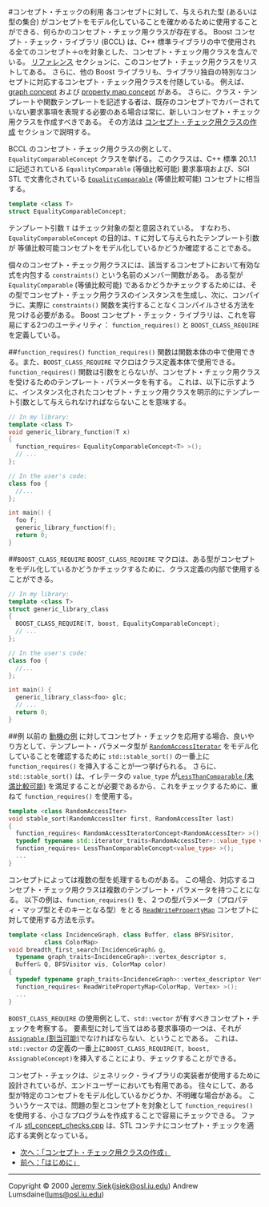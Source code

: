 #コンセプト・チェックの利用
各コンセプトに対して、与えられた型 (あるいは型の集合) がコンセプトをモデル化していることを確かめるために使用することができる、何らかのコンセプト・チェック用クラスが存在する。 Boost コンセプト・チェック・ライブラリ (BCCL) は、C++ 標準ライブラリの中で使用される全てのコンセプト＋αを対象とした、コンセプト・チェック用クラスを含んでいる。 [リファレンス](./reference.md) セクションに、このコンセプト・チェック用クラスをリストしてある。 さらに、他の Boost ライブラリも、ライブラリ独自の特別なコンセプトに対応するコンセプト・チェック用クラスを付随している。 例えば、[graph concept](../graph/graph_concepts.md) および [property map concept](../property_map/property_map.md) がある。 さらに、クラス・テンプレートや関数テンプレートを記述する者は、既存のコンセプトでカバーされていない要求事項を表現する必要のある場合は常に、新しいコンセプト・チェック用クラスを作成すべきである。 その方法は [コンセプト・チェック用クラスの作成](./creating_concepts.md) セクションで説明する。

BCCL のコンセプト・チェック用クラスの例として、`EqualityComparableConcept` クラスを挙げる。 このクラスは、C++ 標準 20.1.1 に記述されている `EqualityComparable` (等値比較可能) 要求事項および、SGI STL で文書化されている [`EqualityComparable`](http://www.sgi.com/tech/stl/EqualityComparable.html) (等値比較可能) コンセプトに相当する。

```cpp
template <class T>
struct EqualityComparableConcept;
```

テンプレート引数 `T` はチェック対象の型と意図されている。 すなわち、`EqualityComparableConcept` の目的は、`T` に対して与えられたテンプレート引数が 等値比較可能コンセプトをモデル化しているかどうか確認することである。

個々のコンセプト・チェック用クラスには、該当するコンセプトにおいて有効な式を内包する `constraints()` という名前のメンバー関数がある。 ある型が `EqualityComparable` (等値比較可能) であるかどうかチェックするためには、その型でコンセプト・チェック用クラスのインスタンスを生成し、次に、コンパイラに、実際に `constraints()` 関数を実行することなくコンパイルさせる方法を見つける必要がある。 Boost コンセプト・チェック・ライブラリは、これを容易にする2つのユーティリティ： `function_requires()` と `BOOST_CLASS_REQUIRE` を定義している。


##`function_requires()`
`function_requires()` 関数は関数本体の中で使用できる。また、`BOOST_CLASS_REQUIRE` マクロはクラス定義本体で使用できる。 `function_requires()` 関数は引数をとらないが、コンセプト・チェック用クラスを受けるためのテンプレート・パラメータを有する。 これは、以下に示すように、インスタンス化されたコンセプト・チェック用クラスを明示的にテンプレート引数として与えられなければならないことを意味する。

```cpp
// In my library:
template <class T>
void generic_library_function(T x)
{
  function_requires< EqualityComparableConcept<T> >();
  // ...
};

// In the user's code:  
class foo {
  //... 
};

int main() {
  foo f;
  generic_library_function(f);
  return 0;
}
```


##`BOOST_CLASS_REQUIRE`
`BOOST_CLASS_REQUIRE` マクロは、ある型がコンセプトをモデル化しているかどうかチェックするために、クラス定義の内部で使用することができる。

```cpp
// In my library:
template <class T>
struct generic_library_class
{
  BOOST_CLASS_REQUIRE(T, boost, EqualityComparableConcept);
  // ...
};

// In the user's code:  
class foo {
  //... 
};

int main() {
  generic_library_class<foo> glc;
  // ...
  return 0;
}
```

##例
以前の [動機の例](../concept_check.md#motivating_example) に対してコンセプト・チェックを応用する場合、良いやり方として、テンプレート・パラメータ型が [`RandomAccessIterator`](http://www.sgi.com/tech/stl/RandomAccessIterator.html) をモデル化していることを確認するために `std::stable_sort()` の一番上に `function_requires()` を挿入することが一つ挙げられる。 さらに、`std::stable_sort()` は、イレテータの `value_type` が[`LessThanComparable` (未満比較可能)](http://www.sgi.com/tech/stl/LessThanComparable.html) を満足することが必要であるから、これをチェックするために、重ねて `function_requires()` を使用する。

```cpp
template <class RandomAccessIter>
void stable_sort(RandomAccessIter first, RandomAccessIter last)
{
  function_requires< RandomAccessIteratorConcept<RandomAccessIter> >();
  typedef typename std::iterator_traits<RandomAccessIter>::value_type value_type;
  function_requires< LessThanComparableConcept<value_type> >();
  ...
}
```

コンセプトによっては複数の型を処理するものがある。 この場合、対応するコンセプト・チェック用クラスは複数のテンプレート・パラメータを持つことになる。 以下の例は、`function_requires()` を、２つの型パラメータ（プロパティ・マップ型とそのキーとなる型）をとる [`ReadWritePropertyMap`](../property_map/ReadWritePropertyMap.md) コンセプトに対して使用する方法を示す。

```cpp
template <class IncidenceGraph, class Buffer, class BFSVisitor, 
          class ColorMap>
void breadth_first_search(IncidenceGraph& g, 
  typename graph_traits<IncidenceGraph>::vertex_descriptor s, 
  Buffer& Q, BFSVisitor vis, ColorMap color)
{
  typedef typename graph_traits<IncidenceGraph>::vertex_descriptor Vertex;
  function_requires< ReadWritePropertyMap<ColorMap, Vertex> >();
  ...
}
```

`BOOST_CLASS_REQUIRE` の使用例として、`std::vector` が有すべきコンセプト・チェックを考察する。 要素型に対して当てはめる要求事項の一つは、それが [`Assignable` (割当可能)](http://www.sgi.com/tech/stl/Assignable.html)でなければならない、ということである。 これは、`std::vector` の定義の一番上に`BOOST_CLASS_REQUIRE(T, boost, AssignableConcept)`を挿入することにより、チェックすることができる。

コンセプト・チェックは、ジェネリック・ライブラリの実装者が使用するために設計されているが、エンドユーザーにおいても有用である。 往々にして、ある型が特定のコンセプトをモデル化しているかどうか、不明確な場合がある。 こういうケースでは、問題の型とコンセプトを対象として `function_requires()` を使用する、小さなプログラムを作成することで容易にチェックできる。 ファイル [stl_concept_checks.cpp](./stl_concept_check.cpp.md) は、STL コンテナにコンセプト・チェックを適応する実例となっている。


- [次へ：「コンセプト・チェック用クラスの作成」](./creating_concepts.md)
- [前へ：「はじめに」](../concept_check.md)

***
Copyright © 2000 [Jeremy Siek](http://www.boost.org/doc/libs/1_31_0/people/jeremy_siek.htm)(<jsiek@osl.iu.edu>) Andrew Lumsdaine(<lums@osl.iu.edu>)


